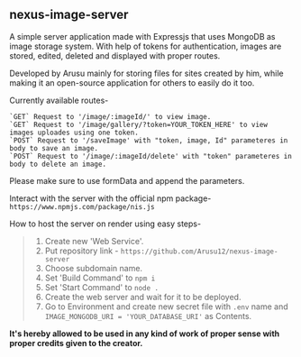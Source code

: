 ## nexus-image-server
A simple server application made with Expressjs that uses MongoDB as image storage system. With help of tokens for authentication, images are stored, edited, deleted and displayed with proper routes.

Developed by Arusu mainly for storing files for sites created by him, while making it an open-source application for others to easily do it too.

Currently available routes-
```
`GET` Request to '/image/:imageId/' to view image.
`GET` Request to '/image/gallery/?token=YOUR_TOKEN_HERE' to view images uploades using one token.
`POST` Request to '/saveImage' with "token, image, Id" parameteres in body to save an image.
`POST` Request to '/image/:imageId/delete' with "token" parameteres in body to delete an image.
```
Please make sure to use formData and append the parameters.

Interact with the server with the official npm package- `https://www.npmjs.com/package/nis.js`

How to host the server on render using easy steps-
>1. Create new 'Web Service'.
>2. Put repository link - `https://github.com/Arusu12/nexus-image-server`
>3. Choose subdomain name.
>4. Set 'Build Command' to `npm i`
>5. Set 'Start Command' to `node .`
>6. Create the web server and wait for it to be deployed.
>7. Go to Environment and create new secret file with `.env` name and `IMAGE_MONGODB_URI = 'YOUR_DATABASE_URI'` as Contents.

**It's hereby allowed to be used in any kind of work of proper sense with proper credits given to the creator.**